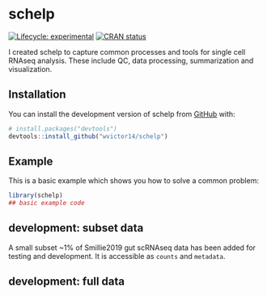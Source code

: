
<!-- README.md is generated from README.Rmd. Please edit that file -->

# schelp

<!-- badges: start -->

[![Lifecycle:
experimental](https://img.shields.io/badge/lifecycle-experimental-orange.svg)](https://lifecycle.r-lib.org/articles/stages.html#experimental)
[![CRAN
status](https://www.r-pkg.org/badges/version/schelp)](https://CRAN.R-project.org/package=schelp)
<!-- badges: end -->

I created schelp to capture common processes and tools for single cell
RNAseq analysis. These include QC, data processing, summarization and
visualization.

## Installation

You can install the development version of schelp from
[GitHub](https://github.com/) with:

``` r
# install.packages("devtools")
devtools::install_github("wvictor14/schelp")
```

## Example

This is a basic example which shows you how to solve a common problem:

``` r
library(schelp)
## basic example code
```

## development: subset data

A small subset \~1% of Smillie2019 gut scRNAseq data has been added for
testing and development. It is accessible as `counts` and `metadata`.

## development: full data
